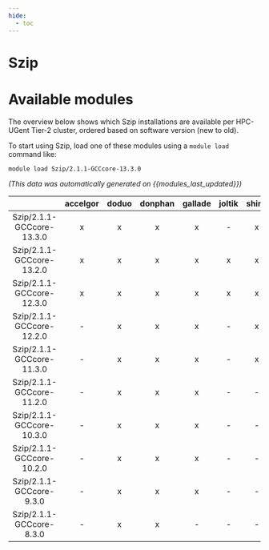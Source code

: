 ```yaml
---
hide:
  - toc
---
```


Szip
====

# Available modules


The overview below shows which Szip installations are available per HPC-UGent Tier-2 cluster, ordered based on software version (new to old).

To start using Szip, load one of these modules using a `module load` command like:

```shell
module load Szip/2.1.1-GCCcore-13.3.0
```

*(This data was automatically generated on {{modules_last_updated}})*  

| |accelgor|doduo|donphan|gallade|joltik|shinx|skitty|
| :---: | :---: | :---: | :---: | :---: | :---: | :---: | :---: |
|Szip/2.1.1-GCCcore-13.3.0|x|x|x|x|-|x|x|
|Szip/2.1.1-GCCcore-13.2.0|x|x|x|x|x|x|x|
|Szip/2.1.1-GCCcore-12.3.0|x|x|x|x|x|x|x|
|Szip/2.1.1-GCCcore-12.2.0|-|x|x|x|-|x|-|
|Szip/2.1.1-GCCcore-11.3.0|-|x|x|x|-|x|-|
|Szip/2.1.1-GCCcore-11.2.0|-|x|x|x|-|-|-|
|Szip/2.1.1-GCCcore-10.3.0|-|x|x|x|-|-|-|
|Szip/2.1.1-GCCcore-10.2.0|-|x|x|x|-|-|-|
|Szip/2.1.1-GCCcore-9.3.0|-|x|x|x|-|-|-|
|Szip/2.1.1-GCCcore-8.3.0|-|x|x|-|-|-|-|
